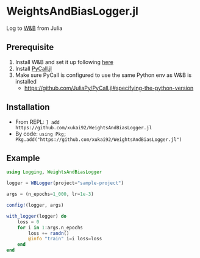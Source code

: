 # WeightsAndBiasLogger.jl
Log to [W&B](https://app.wandb.ai/) from Julia

## Prerequisite
1. Install W&B and set it up following [here](https://docs.wandb.com/quickstart)
2. Install [PyCall.jl](https://github.com/JuliaPy/PyCall.jl) 
3. Make sure PyCall is configured to use the same Python env as W&B is installed
    - https://github.com/JuliaPy/PyCall.jl#specifying-the-python-version

## Installation
- From REPL: `] add https://github.com/xukai92/WeightsAndBiasLogger.jl`
- By code: `using Pkg; Pkg.add("https://github.com/xukai92/WeightsAndBiasLogger.jl")`

## Example
```julia
using Logging, WeightsAndBiasLogger

logger = WBLogger(project="sample-project")

args = (n_epochs=1_000, lr=1e-3)

config!(logger, args)

with_logger(logger) do
    loss = 0
    for i in 1:args.n_epochs
        loss += randn()
        @info "train" i=i loss=loss
    end
end
```